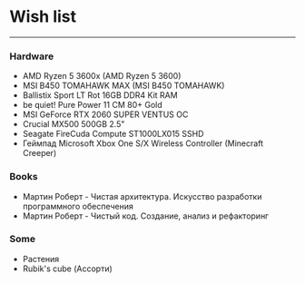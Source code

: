# Wish list
---
### Hardware
- AMD Ryzen 5 3600x (AMD Ryzen 5 3600)
- MSI B450 TOMAHAWK MAX (MSI B450 TOMAHAWK)
- Ballistix Sport LT Rot 16GB DDR4 Kit RAM
- be quiet! Pure Power 11 CM 80+ Gold
- MSI GeForce RTX 2060 SUPER VENTUS OC
- Crucial MX500 500GB 2.5"
- Seagate FireCuda Compute ST1000LX015 SSHD
- Геймпад Microsoft Xbox One S/X Wireless Controller (Minecraft Creeper)


### Books
- Мартин Роберт - Чистая архитектура. Искусство разработки программного обеспечения
- Мартин Роберт - Чистый код. Создание, анализ и рефакторинг

### Some
- Растения
- Rubik's cube (Ассорти)